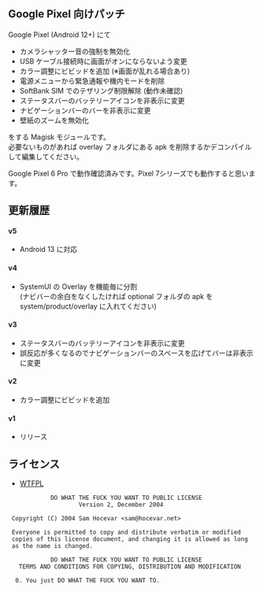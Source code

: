 ## Google Pixel 向けパッチ

Google Pixel (Android 12+) にて

* カメラシャッター音の強制を無効化
* USB ケーブル接続時に画面がオンにならないよう変更
* カラー調整にビビッドを追加 (※画面が乱れる場合あり)
* 電源メニューから緊急通報や機内モードを削除
* SoftBank SIM でのテザリング制限解除 (動作未確認)
* ステータスバーのバッテリーアイコンを非表示に変更
* ナビゲーションバーのバーを非表示に変更
* 壁紙のズームを無効化

をする Magisk モジュールです。  
必要ないものがあれば overlay フォルダにある apk を削除するかデコンパイルして編集してください。

Google Pixel 6 Pro で動作確認済みです。Pixel 7シリーズでも動作すると思います。

## 更新履歴

#### v5
* Android 13 に対応

#### v4
* SystemUI の Overlay を機能毎に分割  
  (ナビバーの余白をなくしたければ optional フォルダの apk を system/product/overlay に入れてください)

#### v3
* ステータスバーのバッテリーアイコンを非表示に変更
* 誤反応が多くなるのでナビゲーションバーのスペースを広げてバーは非表示に変更

#### v2
* カラー調整にビビッドを追加

#### v1
* リリース

## ライセンス

- [WTFPL](http://www.wtfpl.net/)

```
            DO WHAT THE FUCK YOU WANT TO PUBLIC LICENSE
                    Version 2, December 2004

 Copyright (C) 2004 Sam Hocevar <sam@hocevar.net>

 Everyone is permitted to copy and distribute verbatim or modified
 copies of this license document, and changing it is allowed as long
 as the name is changed.

            DO WHAT THE FUCK YOU WANT TO PUBLIC LICENSE
   TERMS AND CONDITIONS FOR COPYING, DISTRIBUTION AND MODIFICATION

  0. You just DO WHAT THE FUCK YOU WANT TO.
```